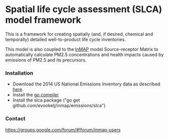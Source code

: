 # Spatial life cycle assessment (SLCA) model framework #

This is a framework for creating spatially (and, if desired, chemical and temporally) detailed well-to-product life cycle inventories.

This model is also coupled to the [InMAP](http://inmap.spatialmodel.com) model Source-receptor Matrix to automatically calculate PM2.5 concentrations and health impacts caused by emissions of PM2.5 and its precursors.


### Installation ###

* Download the 2014 US National Emissions Inventory data as described [here](https://github.com/evookelj/inmap/emissions/aep/tree/master/data/nei2014).
* Install the [go compiler](http://golang.org/doc/install)
* Install the slca package ("go get github.com/evookelj/inmap/emissions/slca")

### Contact ###

https://groups.google.com/forum/#!forum/inmap-users
